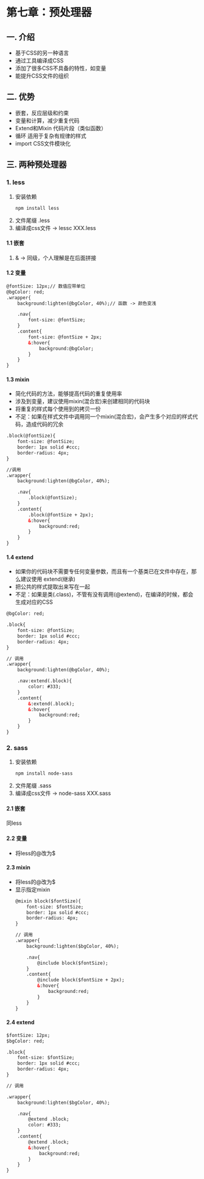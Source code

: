 # 第七章：预处理器

## 一. 介绍
* 基于CSS的另一种语言
* 通过工具编译成CSS
* 添加了很多CSS不具备的特性，如变量
* 能提升CSS文件的组织

## 二. 优势
* 嵌套，反应层级和约束
* 变量和计算，减少重复代码
* Extend和Mixin 代码片段（类似函数）
* 循环 适用于复杂有规律的样式
* import CSS文件模块化

## 三. 两种预处理器
### 1. less
1. 安装依赖
    ```shell
    npm install less
    ```
2. 文件尾缀 .less
3. 编译成css文件 -> lessc XXX.less
#### 1.1 嵌套
1. & -> 同级，个人理解是在后面拼接

#### 1.2 变量
```html
@fontSize: 12px;// 数值应带单位
@bgColor: red;
.wrapper{
    background:lighten(@bgColor, 40%);// 函数 -> 颜色变浅

    .nav{
        font-size: @fontSize;
    }
    .content{
        font-size: @fontSize + 2px;
        &:hover{
            background:@bgColor;
        }
    }
}
```
#### 1.3 mixin
* 简化代码的方法，能够提高代码的重复使用率
* 涉及到变量，建议使用mixin(混合宏)来创建相同的代码块
* 将重复的样式每个使用到的拷贝一份
* 不足：如果在样式文件中调用同一个mixin(混合宏)，会产生多个对应的样式代码，造成代码的冗余
```html
.block(@fontSize){
    font-size: @fontSize;
    border: 1px solid #ccc;
    border-radius: 4px;
}

//调用
.wrapper{
    background:lighten(@bgColor, 40%);

    .nav{
        .block(@fontSize);
    }
    .content{
        .block(@fontSize + 2px);
        &:hover{
            background:red;
        }
    }
}
```

#### 1.4 extend
* 如果你的代码块不需要专任何变量参数，而且有一个基类已在文件中存在，那么建议使用 extend(继承)
* 把公共的样式提取出来写在一起
* 不足：如果是类(.class)，不管有没有调用(@extend)，在编译的时候，都会生成对应的CSS
```html
@bgColor: red;

.block{
    font-size: @fontSize;
    border: 1px solid #ccc;
    border-radius: 4px;
}

// 调用
.wrapper{
    background:lighten(@bgColor, 40%);

    .nav:extend(.block){
        color: #333;
    }
    .content{
        &:extend(.block);
        &:hover{
            background:red;
        }
    }
}
```
### 2. sass
1. 安装依赖
    ```shell
    npm install node-sass
    ```
2. 文件尾缀 .sass
3. 编译成css文件 -> node-sass XXX.sass
#### 2.1 嵌套
同less
#### 2.2 变量
* 将less的@改为$
#### 2.3 mixin
* 将less的@改为$
* 显示指定mixin 
    ```html
    @mixin block($fontSize){
        font-size: $fontSize;
        border: 1px solid #ccc;
        border-radius: 4px;
    }
    
    // 调用
    .wrapper{
        background:lighten($bgColor, 40%);
    
        .nav{
            @include block($fontSize);
        }
        .content{
            @include block($fontSize + 2px);
            &:hover{
                background:red;
            }
        }
    }
    ```
#### 2.4 extend
```html
$fontSize: 12px;
$bgColor: red;

.block{
    font-size: $fontSize;
    border: 1px solid #ccc;
    border-radius: 4px;
}

// 调用

.wrapper{
    background:lighten($bgColor, 40%);

    .nav{
        @extend .block;
        color: #333;
    }
    .content{
        @extend .block;
        &:hover{
            background:red;
        }
    }
}
```
